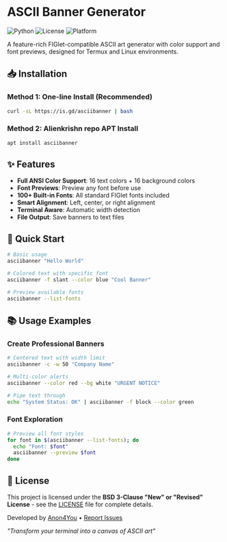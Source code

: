 # ASCII Banner Generator

![Python](https://img.shields.io/badge/python-3.7%2B-blue)
![License](https://img.shields.io/badge/license-BSD%203--Clause-blue)
![Platform](https://img.shields.io/badge/platform-Termux%2FLinux-lightgrey)

A feature-rich FIGlet-compatible ASCII art generator with color support and font previews, designed for Termux and Linux environments.

## 📥 Installation

### Method 1: One-line Install (Recommended)
```bash
curl -sL https://is.gd/asciibanner | bash
```

### Method 2: Alienkrishn repo APT Install
```bash
apt install asciibanner
```

## ✨ Features

- **Full ANSI Color Support**: 16 text colors + 16 background colors
- **Font Previews**: Preview any font before use
- **100+ Built-in Fonts**: All standard FIGlet fonts included
- **Smart Alignment**: Left, center, or right alignment
- **Terminal Aware**: Automatic width detection
- **File Output**: Save banners to text files

## 🚀 Quick Start

```bash
# Basic usage
asciibanner "Hello World"

# Colored text with specific font
asciibanner -f slant --color blue "Cool Banner"

# Preview available fonts
asciibanner --list-fonts
```

## 📚 Usage Examples

### Create Professional Banners
```bash
# Centered text with width limit
asciibanner -c -w 50 "Company Name"

# Multi-color alerts
asciibanner --color red --bg white "URGENT NOTICE"

# Pipe text through
echo "System Status: OK" | asciibanner -f block --color green
```

### Font Exploration
```bash
# Preview all font styles
for font in $(asciibanner --list-fonts); do
  echo "Font: $font"
  asciibanner --preview $font
done
```

## 📜 License

This project is licensed under the **BSD 3-Clause "New" or "Revised" License** - see the [LICENSE](LICENSE) file for complete details.


Developed by [Anon4You](https://github.com/Anon4You) • [Report Issues](https://github.com/Anon4You/ASCIIBanner/issues) 

*"Transform your terminal into a canvas of ASCII art"*
